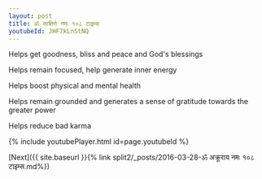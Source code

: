 ```yaml
---
layout: post
title: ॐ साक्षिणे नमः १०८ टाइम्स
youtubeId: JHF7kLnStNQ
---
```

 
 
Helps get goodness, bliss and peace and God's blessings
 
Helps remain focused, help generate inner energy 
 
Helps boost physical and mental health 
 
Helps remain grounded and generates a sense of gratitude towards the greater power 
 
Helps reduce bad karma
 
 
 
 


{% include youtubePlayer.html id=page.youtubeId %}
 
[Next]({{ site.baseurl }}{% link  split2/_posts/2016-03-28-ॐ अक्रूराय नमः १०८ टाइम्स.md%})
 
